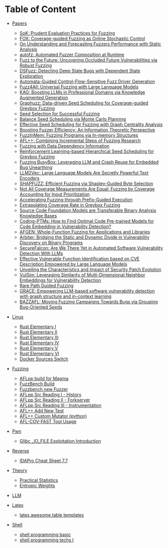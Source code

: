 # Table of Content

<!-- * [Cover](README.md)
* [About The Author](About.md)
* [Acknowledgements](Acknowledgements.md)
* [Introduction](Introduction.md) -->
<!-- * [Table of Content](SUMMARY.md) -->

<!-- relative path must be without ./ prefix or will occur bugs -->
* [Papers](papers/index.md)
  * [SoK: Prudent Evaluation Practices for Fuzzing](papers/SoK_Prudent_Evaluation_Practices_for_Fuzzing.md)
  * [FOX: Coverage-guided Fuzzing as Online Stochastic Control](papers/FOX.md)
  * [On Understanding and Forecasting Fuzzers Performance with Static Analysis](papers/On_Understanding.md)
  * [autofz: Automated Fuzzer Composition at Runtime](papers/autofz.md)
  * [Fuzz to the Future: Uncovering Occluded Future Vulnerabilities via Robust Fuzzing](papers/Fuzz_to_the_Future.md)
  * [DSFuzz: Detecting Deep State Bugs with Dependent State Exploration](papers/DSFuzz.md)
  * [Automata-Guided Control-Flow-Sensitive Fuzz Driver Generation](papers/Rubick.md)
  * [Fuzz4All: Universal Fuzzing with Large Language Models](papers/Fuzz4All.md)
  * [KAG: Boosting LLMs in Professional Domains via Knowledge Augmented Generation](papers/kag.md)
  * [Graphuzz: Data-driven Seed Scheduling for Coverage-guided Greybox Fuzzing](papers/graphuzz.md)
  * [Seed Selection for Successful Fuzzing](papers/Seed_Selection.md)
  * [Balance Seed Scheduling via Monte Carlo Planning](papers/belieffuzz.md)
  * [Effective Seed Scheduling for Fuzzing with Graph Centrality Analysis](papers/K_Scheduler.md)
  * [Boosting Fuzzer Efficiency: An Information Theoretic Perspective](papers/entropic.md)
  * [FuzzInMem: Fuzzing Programs via In-memory Structures](papers/FuzzInMem.md)
  * [AFL++: Combining Incremental Steps of Fuzzing Research](papers/AFLpp.md)
  * [Fuzzing with Data Dependency Information](papers/DDFuzz.md)
  * [Reinforcement Learning-based Hierarchical Seed Scheduling for Greybox Fuzzing](papers/Hier.md)
  * [Fuzzing BusyBox: Leveraging LLM and Crash Reuse for Embedded Bug Unearthing](papers/LLM_Fuzzing_BusyBox.md)
  * [LLM2Vec: Large Language Models Are Secretly Powerful Text Encoders](papers/llm2vec.md)
  * [SHAPFUZZ: Efficient Fuzzing via Shapley-Guided Byte Selection](papers/ShapFuzz.md)
  * [Not All Coverage Measurements Are Equal: Fuzzing by Coverage Accounting for Input Prioritization](papers/TortoiseFuzz.md)
  * [Accelerating Fuzzing through Prefix-Guided Execution](papers/prefix_guided_execution.md)
  * [Extrapolating Coverage Rate in Greybox Fuzzing](papers/Fuzztastic.md)
  * [Source Code Foundation Models are Transferable Binary Analysis Knowledge Bases](papers/ProRec.md)
  * [Coding-PTMs: How to Find Optimal Code Pre-trained Models for Code Embedding in Vulnerability Detection?](papers/Coding-PTMs.md)
  * [AFGEN: Whole-Function Fuzzing for Applications and Libraries](papers/AFGEN.md)
  * [Arbiter: Bridging the Static and Dynamic Divide in Vulnerability Discovery on Binary Programs](papers/Arbiter.md)
  * [SecureFalcon: Are We There Yet in Automated Software Vulnerability Detection With LLMs](papers/SecureFalcon.md)
  * [Effective Vulnerable Function Identification based on CVE Description Empowered by Large Language Models](papers/VFFinder.md)
  * [Unveiling the Characteristics and Impact of Security Patch Evolution](papers/patch_evolution.md)
  * [VulSim: Leveraging Similarity of Multi-Dimensional Neighbor Embeddings for Vulnerability Detection](papers/VulSim.md)
  * [Rare Path Guided Fuzzing](papers/rare_path_fuzzing.md)
  * [GRACE: Empowering LLM-based software vulnerability detection with graph structure and in-context learning](papers/GRACE.md)
  * [BAZZAFL: Moving Fuzzing Campaigns Towards Bugs via Grouping Bug-Oriented Seeds](papers/BazzAFL.md)



* [Linux](linux/index.md)
  <!-- * [Kernel I](linux/kernel_I.md) -->
  * [Rust Elementary I](linux/rust_elementary_I.md)
  * [Rust Elementary II](linux/rust_elementary_II.md)
  * [Rust Elementary III](linux/rust_elementary_III.md)
  * [Rust Elementary IV](linux/rust_elementary_IV.md)
  * [Rust Elementary V](linux/rust_elementary_V.md)
  * [Rust Elementary VI](linux/rust_elementary_VI.md)
  * [Docker Sources Switch](linux/docker_sources_switch.md)



* [Fuzzing](fuzzing/index.md)
  * [AFLpp build for Magma](fuzzing/AFLpp_build_on_Magma.md)
  * [FuzzBench Build](fuzzing/fuzzbench_build.md)
  <!-- * [Magma new Fuzzer](fuzzing/magma_new_fuzzer.md) -->
  * [Fuzzbench new Fuzzer](fuzzing/fuzzbench_new_fuzzer.md)
  <!-- * [AFL++ new Fuzzer](fuzzing/aflpp_new_fuzzer.md) -->
  * [AFLpp Src Reading I - History](fuzzing/aflpp_src_reading_I.md)
  * [AFLpp Src Reading II - Forkserver](fuzzing/aflpp_src_reading_II.md)
  * [AFLpp Src Reading III - Instrumentation](fuzzing/aflpp_src_reading_III.md)
  * [AFL++ Add New Test](fuzzing/aflpp_new_test.md)
  * [AFL++ Custom Mutator (python)](fuzzing/aflpp_custom_mutator.md)
  * [AFL-COV-FAST Tool Usage](fuzzing/afl_cov_fast.md)
  


* [Pwn](pwn/index.md)
  * [Glibc _IO_FILE Exploitation Introduction](pwn/glibc_IO_FILE_exploitation.md)



* [Reverse](reverse/index.md)
  * [IDAPro Cheat Sheet 7.7](reverse/IDAPro_cheatsheet_7x.md)



* [Theory](theory/index.md)
  * [Practical Statistics](theory/prac_statistics.md)
  * [Entropic Weights](theory/entropic_weights.md)



* [LLM](LLM/index.md)
  <!-- * [Reproduction of KAG](LLM/Reproduction_KAG.md) -->



* [Latex](latex/index.md)
  * [latex awesome table templates](latex/awes_table.md)



* [Shell](shell/index.md)
  * [shell programming basic](shell/shell_programming_basic.md)
  * [shell programming techs I](shell/shell_programming_techs_I.md)


